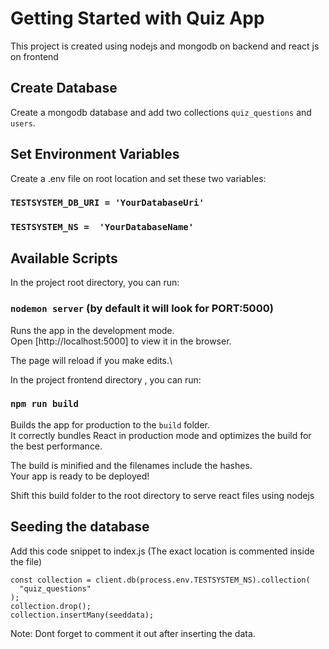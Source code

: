 # Getting Started with Quiz App

This project is created using nodejs and mongodb on backend and react js on frontend

## Create Database

Create a mongodb database and add two collections `quiz_questions` and `users`. 

## Set Environment Variables

Create a .env file on root location and set these two variables:

### `TESTSYSTEM_DB_URI = 'YourDatabaseUri'`
### `TESTSYSTEM_NS =  'YourDatabaseName'`

## Available Scripts

In the project root directory, you can run:

### `nodemon server` (by default it will look for PORT:5000)

Runs the app in the development mode.\
Open [http://localhost:5000] to view it in the browser.

The page will reload if you make edits.\

In the project frontend directory , you can run:

### `npm run build`

Builds the app for production to the `build` folder.\
It correctly bundles React in production mode and optimizes the build for the best performance.

The build is minified and the filenames include the hashes.\
Your app is ready to be deployed!

Shift this build folder to the root directory to serve react files using nodejs

## Seeding the database

Add this code snippet to index.js (The exact location is commented inside the file)

    const collection = client.db(process.env.TESTSYSTEM_NS).collection(
      "quiz_questions"
    );
    collection.drop();
    collection.insertMany(seeddata);

Note: Dont forget to comment it out after inserting the data.
    

